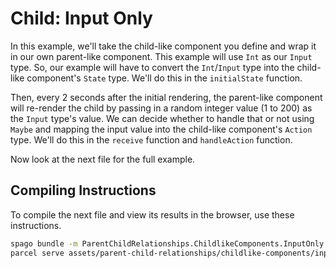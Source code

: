 # Child: Input Only

In this example, we'll take the child-like component you define and wrap it in our own parent-like component. This example will use `Int` as our `Input` type. So, our example will have to convert the `Int`/`Input` type into the child-like component's `State` type. We'll do this in the `initialState` function.

Then, every 2 seconds after the initial rendering, the parent-like component will re-render the child by passing in a random integer value (1 to 200) as the `Input` type's value. We can decide whether to handle that or not using `Maybe` and mapping the input value into the child-like component's `Action` type. We'll do this in the `receive` function and `handleAction` function.

Now look at the next file for the full example.

## Compiling Instructions

To compile the next file and view its results in the browser, use these instructions.

```bash
spago bundle -m ParentChildRelationships.ChildlikeComponents.InputOnly -t assets/parent-child-relationships/childlike-components/input-only.js
parcel serve assets/parent-child-relationships/childlike-components/input-only.html -o input-only--parcelified.html --open
```
